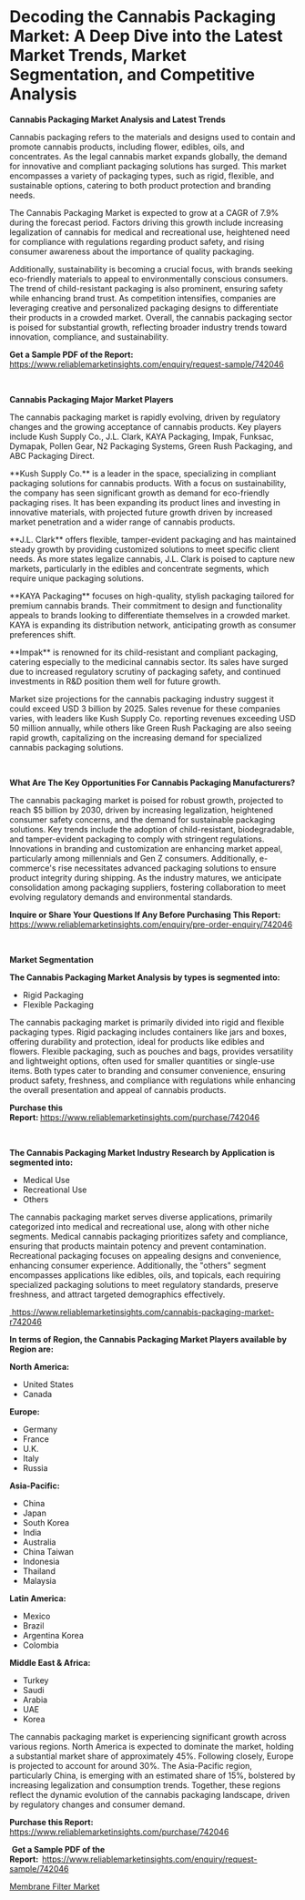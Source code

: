 <p><h1>Decoding the Cannabis Packaging Market: A Deep Dive into the Latest Market Trends, Market Segmentation, and Competitive Analysis</h1></p><p><strong>Cannabis Packaging Market Analysis and Latest Trends</strong></p>
<p><p>Cannabis packaging refers to the materials and designs used to contain and promote cannabis products, including flower, edibles, oils, and concentrates. As the legal cannabis market expands globally, the demand for innovative and compliant packaging solutions has surged. This market encompasses a variety of packaging types, such as rigid, flexible, and sustainable options, catering to both product protection and branding needs.</p><p>The Cannabis Packaging Market is expected to grow at a CAGR of 7.9% during the forecast period. Factors driving this growth include increasing legalization of cannabis for medical and recreational use, heightened need for compliance with regulations regarding product safety, and rising consumer awareness about the importance of quality packaging. </p><p>Additionally, sustainability is becoming a crucial focus, with brands seeking eco-friendly materials to appeal to environmentally conscious consumers. The trend of child-resistant packaging is also prominent, ensuring safety while enhancing brand trust. As competition intensifies, companies are leveraging creative and personalized packaging designs to differentiate their products in a crowded market. Overall, the cannabis packaging sector is poised for substantial growth, reflecting broader industry trends toward innovation, compliance, and sustainability.</p></p>
<p><strong>Get a Sample PDF of the Report:&nbsp;</strong> <a href="https://www.reliablemarketinsights.com/enquiry/request-sample/742046?utm_campaign=2636&utm_medium=2&utm_source=Github&utm_content=ia&utm_term=23032025&utm_id=cannabis-packaging">https://www.reliablemarketinsights.com/enquiry/request-sample/742046</a></p>
<p>&nbsp;</p>
<p><strong>Cannabis Packaging Major Market Players</strong></p>
<p><p>The cannabis packaging market is rapidly evolving, driven by regulatory changes and the growing acceptance of cannabis products. Key players include Kush Supply Co., J.L. Clark, KAYA Packaging, Impak, Funksac, Dymapak, Pollen Gear, N2 Packaging Systems, Green Rush Packaging, and ABC Packaging Direct.</p><p>**Kush Supply Co.** is a leader in the space, specializing in compliant packaging solutions for cannabis products. With a focus on sustainability, the company has seen significant growth as demand for eco-friendly packaging rises. It has been expanding its product lines and investing in innovative materials, with projected future growth driven by increased market penetration and a wider range of cannabis products.</p><p>**J.L. Clark** offers flexible, tamper-evident packaging and has maintained steady growth by providing customized solutions to meet specific client needs. As more states legalize cannabis, J.L. Clark is poised to capture new markets, particularly in the edibles and concentrate segments, which require unique packaging solutions.</p><p>**KAYA Packaging** focuses on high-quality, stylish packaging tailored for premium cannabis brands. Their commitment to design and functionality appeals to brands looking to differentiate themselves in a crowded market. KAYA is expanding its distribution network, anticipating growth as consumer preferences shift.</p><p>**Impak** is renowned for its child-resistant and compliant packaging, catering especially to the medicinal cannabis sector. Its sales have surged due to increased regulatory scrutiny of packaging safety, and continued investments in R&D position them well for future growth.</p><p>Market size projections for the cannabis packaging industry suggest it could exceed USD 3 billion by 2025. Sales revenue for these companies varies, with leaders like Kush Supply Co. reporting revenues exceeding USD 50 million annually, while others like Green Rush Packaging are also seeing rapid growth, capitalizing on the increasing demand for specialized cannabis packaging solutions.</p></p>
<p>&nbsp;</p>
<p><strong>What Are The Key Opportunities For Cannabis Packaging Manufacturers?</strong></p>
<p><p>The cannabis packaging market is poised for robust growth, projected to reach $5 billion by 2030, driven by increasing legalization, heightened consumer safety concerns, and the demand for sustainable packaging solutions. Key trends include the adoption of child-resistant, biodegradable, and tamper-evident packaging to comply with stringent regulations. Innovations in branding and customization are enhancing market appeal, particularly among millennials and Gen Z consumers. Additionally, e-commerce's rise necessitates advanced packaging solutions to ensure product integrity during shipping. As the industry matures, we anticipate consolidation among packaging suppliers, fostering collaboration to meet evolving regulatory demands and environmental standards.</p></p>
<p><strong>Inquire or Share Your Questions If Any Before Purchasing This Report:</strong> <a href="https://www.reliablemarketinsights.com/enquiry/pre-order-enquiry/742046?utm_campaign=2636&utm_medium=2&utm_source=Github&utm_content=ia&utm_term=23032025&utm_id=cannabis-packaging">https://www.reliablemarketinsights.com/enquiry/pre-order-enquiry/742046</a></p>
<p>&nbsp;</p>
<p><strong>Market Segmentation</strong></p>
<p><strong>The Cannabis Packaging Market Analysis by types is segmented into:</strong></p>
<p><ul><li>Rigid Packaging</li><li>Flexible Packaging</li></ul></p>
<p><p>The cannabis packaging market is primarily divided into rigid and flexible packaging types. Rigid packaging includes containers like jars and boxes, offering durability and protection, ideal for products like edibles and flowers. Flexible packaging, such as pouches and bags, provides versatility and lightweight options, often used for smaller quantities or single-use items. Both types cater to branding and consumer convenience, ensuring product safety, freshness, and compliance with regulations while enhancing the overall presentation and appeal of cannabis products.</p></p>
<p><strong>Purchase this Report:&nbsp;</strong><a href="https://www.reliablemarketinsights.com/purchase/742046?utm_campaign=2636&utm_medium=2&utm_source=Github&utm_content=ia&utm_term=23032025&utm_id=cannabis-packaging">https://www.reliablemarketinsights.com/purchase/742046</a></p>
<p>&nbsp;</p>
<p><strong>The Cannabis Packaging Market Industry Research by Application is segmented into:</strong></p>
<p><ul><li>Medical Use</li><li>Recreational Use</li><li>Others</li></ul></p>
<p><p>The cannabis packaging market serves diverse applications, primarily categorized into medical and recreational use, along with other niche segments. Medical cannabis packaging prioritizes safety and compliance, ensuring that products maintain potency and prevent contamination. Recreational packaging focuses on appealing designs and convenience, enhancing consumer experience. Additionally, the "others" segment encompasses applications like edibles, oils, and topicals, each requiring specialized packaging solutions to meet regulatory standards, preserve freshness, and attract targeted demographics effectively.</p></p>
<p><a href="https://www.reliablemarketinsights.com/cannabis-packaging-market-r742046?utm_campaign=2636&utm_medium=2&utm_source=Github&utm_content=ia&utm_term=23032025&utm_id=cannabis-packaging">&nbsp;https://www.reliablemarketinsights.com/cannabis-packaging-market-r742046</a></p>
<p><strong>In terms of Region, the Cannabis Packaging Market Players available by Region are:</strong></p>
<p>
    <p> <strong> North America: </strong>
        <ul>
            <li>United States</li>
            <li>Canada</li>
        </ul>
        </p> 
    <p> <strong> Europe: </strong>
        <ul>
            <li>Germany</li>
            <li>France</li>
            <li>U.K.</li>
            <li>Italy</li>
            <li>Russia</li>
        </ul>
        </p> 
    <p> <strong> Asia-Pacific: </strong>
        <ul>
            <li>China</li>
            <li>Japan</li>
            <li>South Korea</li>
            <li>India</li>
            <li>Australia</li>
            <li>China Taiwan</li>
            <li>Indonesia</li>
            <li>Thailand</li>
            <li>Malaysia</li>
        </ul>
        </p> 
    <p> <strong> Latin America: </strong>
        <ul>
            <li>Mexico</li>
            <li>Brazil</li>
            <li>Argentina Korea</li>
            <li>Colombia</li>
        </ul>
        </p> 
    <p> <strong> Middle East & Africa: </strong>
        <ul>
            <li>Turkey</li>
            <li>Saudi</li>
            <li>Arabia</li>
            <li>UAE</li>
            <li>Korea</li>
        </ul>
    </p>
    </p>
<p><p>The cannabis packaging market is experiencing significant growth across various regions. North America is expected to dominate the market, holding a substantial market share of approximately 45%. Following closely, Europe is projected to account for around 30%. The Asia-Pacific region, particularly China, is emerging with an estimated share of 15%, bolstered by increasing legalization and consumption trends. Together, these regions reflect the dynamic evolution of the cannabis packaging landscape, driven by regulatory changes and consumer demand.</p></p>
<p><strong>Purchase this Report: </strong><a href="https://www.reliablemarketinsights.com/purchase/742046?utm_campaign=2636&utm_medium=2&utm_source=Github&utm_content=ia&utm_term=23032025&utm_id=cannabis-packaging">https://www.reliablemarketinsights.com/purchase/742046</a></p>
<p>&nbsp;<strong>Get a Sample PDF of the Report:&nbsp;&nbsp;</strong><a href="https://www.reliablemarketinsights.com/enquiry/request-sample/742046?utm_campaign=2636&utm_medium=2&utm_source=Github&utm_content=ia&utm_term=23032025&utm_id=cannabis-packaging">https://www.reliablemarketinsights.com/enquiry/request-sample/742046</a></p>
<p><strong></strong></p>
<p><p><a href="https://github.com/raeezkenedz/Market-Research-Report-List-1/blob/main/membrane-filter-market.md?utm_campaign=2636&utm_medium=2&utm_source=Github&utm_content=ia&utm_term=23032025&utm_id=cannabis-packaging">Membrane Filter Market</a></p></p>